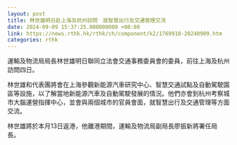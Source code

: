 ```yaml
---
layout: post
title: 林世雄明日赴上海及杭州訪問　就智慧出行及交通管理交流
date: 2024-09-09 15:37:25.000000000 +08:00
link: https://news.rthk.hk/rthk/ch/component/k2/1769918-20240909.htm
categories: rthk
---
```


運輸及物流局局長林世雄明日聯同立法會交通事務委員會的委員，前往上海及杭州訪問四日。

林世雄和代表團將會在上海參觀新能源汽車研究中心、智慧交通試點及自動駕駛園區等設施，以了解當地新能源汽車及自動駕駛發展的情況。他們亦會到杭州考察城市大腦運營指揮中心，並會與兩個城市的官員會面，就智慧出行及交通管理等方面交流。

林世雄將於本月13日返港，他離港期間，運輸及物流局副局長廖振新將署任局長。
